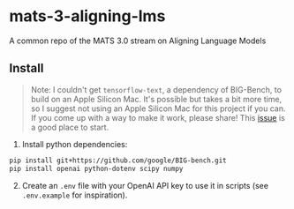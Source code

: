 # mats-3-aligning-lms
A common repo of the MATS 3.0 stream on Aligning Language Models


## Install

> Note: I couldn't get `tensorflow-text`, a dependency of BIG-Bench, to build on an Apple Silicon Mac. It's possible but takes a bit more time, so I suggest not using an Apple Silicon Mac for this project if you can. If you come up with a way to make it work, please share! This [issue](https://github.com/tensorflow/text/pull/756) is a good place to start.

1. Install python dependencies:

```bash
pip install git+https://github.com/google/BIG-bench.git
pip install openai python-dotenv scipy numpy
```

2. Create an `.env` file with your OpenAI API key to use it in scripts (see `.env.example` for inspiration).
